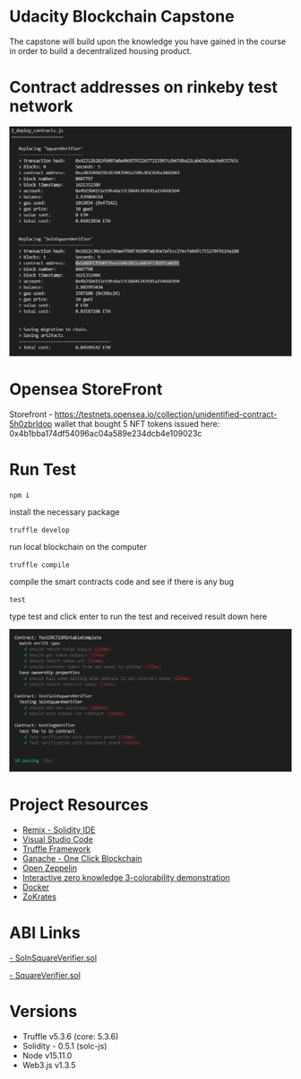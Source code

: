 # Udacity Blockchain Capstone

The capstone will build upon the knowledge you have gained in the course in order to build a decentralized housing product. 

# Contract addresses on rinkeby test network

![](Contract%20addresses.PNG)

# Opensea StoreFront

Storefront - https://testnets.opensea.io/collection/unidentified-contract-5h0zbrldop
wallet that bought 5 NFT tokens issued here: 0x4b1bba174df54096ac04a589e234dcb4e109023c

# Run Test

`npm i`

install the necessary package

`truffle develop`

run local blockchain on the computer

`truffle compile` 

compile the smart contracts code and see if there is any bug

`test`

type test and click enter to run the test and received result down here

![](testpassed.PNG)

# Project Resources

* [Remix - Solidity IDE](https://remix.ethereum.org/)
* [Visual Studio Code](https://code.visualstudio.com/)
* [Truffle Framework](https://truffleframework.com/)
* [Ganache - One Click Blockchain](https://truffleframework.com/ganache)
* [Open Zeppelin ](https://openzeppelin.org/)
* [Interactive zero knowledge 3-colorability demonstration](http://web.mit.edu/~ezyang/Public/graph/svg.html)
* [Docker](https://docs.docker.com/install/)
* [ZoKrates](https://github.com/Zokrates/ZoKrates)

# ABI Links

[- SolnSquareVerifier.sol](https://github.com/MuhdRaffiq/zk-RealEstate-token/blob/master2/build/contracts/SolnSquareVerifier.json)



[- SquareVerifier.sol](https://github.com/MuhdRaffiq/zk-RealEstate-token/blob/master2/build/contracts/SquareVerifier.json)

# Versions

* Truffle v5.3.6 (core: 5.3.6)
* Solidity - 0.5.1 (solc-js)
* Node v15.11.0
* Web3.js v1.3.5
